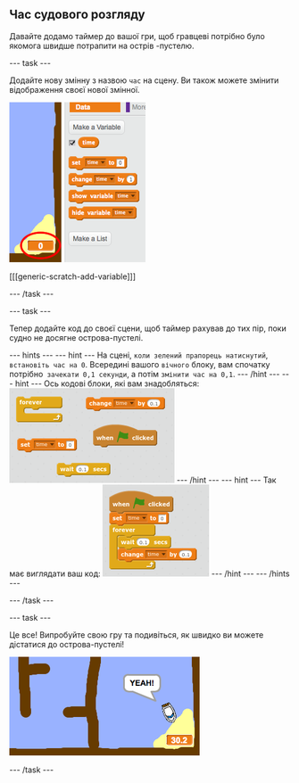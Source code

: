 ## Час судового розгляду

Давайте додамо таймер до вашої гри, щоб гравцеві потрібно було якомога швидше потрапити на острів -пустелю.

\--- task \---

Додайте нову змінну з назвою `час` на сцену. Ви також можете змінити відображення своєї нової змінної.

![знімок екрану](images/boat-variable.png)

[[[generic-scratch-add-variable]]]

\--- /task \---

\--- task \---

Тепер додайте код до своєї сцени, щоб таймер рахував до тих пір, поки судно не досягне острова-пустелі.

\--- hints \--- \--- hint \--- На сцені, `коли зелений прапорець натиснутий`, `встановіть час на 0`. Всередині вашого `вічного` блоку, вам спочатку потрібно` зачекати 0,1 секунди`, а потім `змінити час на 0,1`. \--- /hint \--- \--- hint \--- Ось кодові блоки, які вам знадобляться: ![screenshot](images/boat-time-blocks.png) \--- /hint \--- \--- hint \--- Так має виглядати ваш код: ![screenshot](images/boat-time-code.png) \--- /hint \--- \--- /hints \---

\--- /task \---

\--- task \---

Це все! Випробуйте свою гру та подивіться, як швидко ви можете дістатися до острова-пустелі!

![знімок екрану](images/boat-variable-test.png)

\--- /task \---